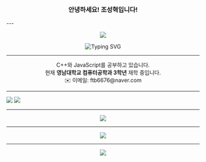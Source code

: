 <h3 align="center">안녕하세요! 조성혁입니다!</h3>
---
<p align="center">
  <img src="https://capsule-render.vercel.app/api?type=waving&color=0:6a11cb,100:2575fc&height=200&section=header&text=Welcome!&fontSize=40&fontAlignY=35&fontAlign=50&fontColor=ffffff&font=Fira+Code&animation=fadeIn" />
</p>


<div align="center">
  <img src="https://readme-typing-svg.demolab.com?font=Bungee+Tint&pause=1000&width=435&lines=-----Yeungnam+University+student-----;~~~~~Studying+coding~~~~~" alt="Typing SVG" />
</div>

---
<p align="center">
  C++와 JavaScript를 공부하고 있습니다.<br>
  현재 <strong>영남대학교 컴퓨터공학과 3학년</strong> 재학 중입니다.<br>
  ✉️ 이메일: ftb6676@naver.com
</p>

---
<p>
  <img src="https://img.shields.io/badge/C++-00599C?style=for-the-badge&logo=c%2B%2B&logoColor=white"/>
  <img src="https://img.shields.io/badge/JavaScript-F7DF1E?style=for-the-badge&logo=javascript&logoColor=black"/>
</p>

---
<p align="center">
  <img src="https://github-readme-stats.vercel.app/api?username=yourusername&show_icons=true&theme=tokyonight" />
</p>

---
<p align="center">
  <img src="https://komarev.com/ghpvc/?username=yourusername&color=blue&style=flat-square" />
</p>

---
<p align="center">
  <img src="https://capsule-render.vercel.app/api?type=waving&color=0:6a11cb,100:2575fc&height=200&section=footer&text=Thank+you+for+visit!&fontSize=40&fontAlignY=35&fontAlign=50&fontColor=ffffff&font=Fira+Code&animation=fadeIn" />
</p>
